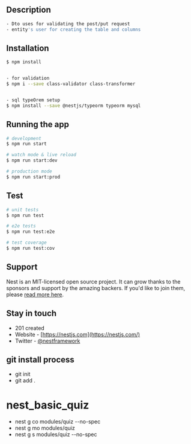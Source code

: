 

## Description

```bash
- Dto uses for validating the post/put request
- entity's user for creating the table and columns 
```

## Installation

```bash
$ npm install


- for validation
$ npm i --save class-validator class-transformer


- sql typeOrem setup
$ npm install --save @nestjs/typeorm typeorm mysql 


```

## Running the app

```bash
# development
$ npm run start

# watch mode & live reload
$ npm run start:dev

# production mode
$ npm run start:prod
```

## Test

```bash
# unit tests
$ npm run test

# e2e tests
$ npm run test:e2e

# test coverage
$ npm run test:cov
```

## Support

Nest is an MIT-licensed open source project. It can grow thanks to the sponsors and support by the amazing backers. If you'd like to join them, please [read more here](https://docs.nestjs.com/support).

## Stay in touch

- 201 created
- Website - [https://nestjs.com](https://nestjs.com/)
- Twitter - [@nestframework](https://twitter.com/nestframework)

## git install process

- git init
- git add .
# nest_basic_quiz
- nest g co modules/quiz --no-spec
- nest g mo modules/quiz
- nest g s modules/quiz --no-spec